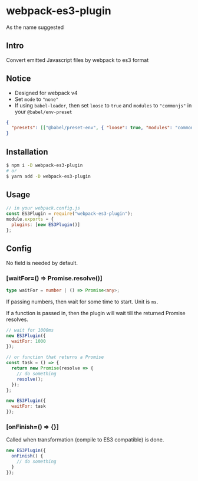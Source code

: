 # webpack-es3-plugin

As the name suggested

## Intro

Convert emitted Javascript files by webpack to es3 format

## Notice

- Designed for webpack v4
- Set `mode` to `"none"`
- If using `babel-loader`, then set `loose` to `true` and `modules` to `"commonjs"` in your `@babel/env-preset`

```json
{
  "presets": [["@babel/preset-env", { "loose": true, "modules": "commonjs" }]]
}
```

## Installation

```bash
$ npm i -D webpack-es3-plugin
# or
$ yarn add -D webpack-es3-plugin
```

## Usage

```js
// in your webpack.config.js
const ES3Plugin = require("webpack-es3-plugin");
module.exports = {
  plugins: [new ES3Plugin()]
};
```

## Config

No field is needed by default.

### [waitFor=() => Promise.resolve()]

```ts
type waitFor = number | () => Promise<any>;
```

If passing numbers, then wait for some time to start. Unit is `ms`.

If a function is passed in, then the plugin will wait till the returned Promise resolves.

```js
// wait for 1000ms
new ES3Plugin({
  waitFor: 1000
});

// or function that returns a Promise
const task = () => {
  return new Promise(resolve => {
    // do something
    resolve();
  });
};

new ES3Plugin({
  waitFor: task
});
```

### [onFinish=() => {}]

Called when transformation (compile to ES3 compatible) is done.

```js
new ES3Plugin({
  onFinish() {
    // do something
  }
});
```
